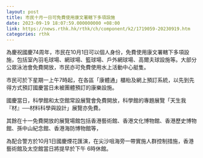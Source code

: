 ```yaml
---
layout: post
title: 市民十月一日可免費使用康文署轄下多項設施
date: 2023-09-19 18:07:59.000000000 +08:00
link: https://news.rthk.hk/rthk/ch/component/k2/1719059-20230919.htm
categories: rthk
---
```


為慶祝國慶74周年，市民在10月1日可以個人身份，免費使用康文署轄下多項設施，包括室內羽毛球場、網球場、籃球場、戶外網球場、高爾夫球設施等。大部分公眾泳池會免費開放，市民亦可免費使用水上活動中心艇隻。

市民可於下星期一上午7時起，在各區「康體通」櫃枱及網上預訂系統，以先到先得方式預訂國慶當日未被團體預訂的康樂設施。

國慶當日，科學館和太空館常設展覽會免費開放，科學館的專題展覽「天生我『材』──材料科學與設計」展覽亦免費。

其餘在十一免費開放的展覽場館包括香港藝術館、香港文化博物館、香港歷史博物館、孫中山紀念館、香港海防博物館等，

為配合警方於10月1日國慶煙花匯演，在尖沙咀海旁一帶實施人群控制措施，香港藝術館及太空館當日將提早於下午 6時休館。
